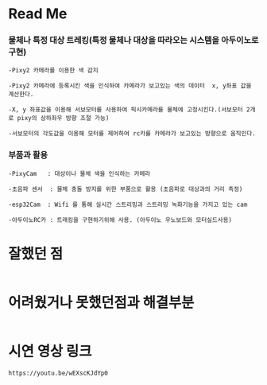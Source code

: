 
# Read Me

### 물체나 특정 대상 트레킹(특정 물체나 대상을 따라오는 시스템을 아두이노로 구현)
```
-Pixy2 카메라를 이용한 색 감지

-Pixy2 카메라에 등록시킨 색을 인식하여 카메라가 보고있는 색의 데이터  x, y좌표 값을 계산한다.

-X, y 좌표값을 이용해 서보모터를 사용하여 픽시카메라를 물체에 고정시킨다.(서보모터 2개로 pixy의 상하좌우 방향 조절 가능)

-서보모터의 각도값을 이용해 모터를 제어하여 rc카를 카메라가 보고있는 방향으로 움직인다.

```
### 부품과 활용 
```
-PixyCam   : 대상이나 물체 색을 인식하는 카메라

-초음파 센서  : 물체 충돌 방지를 위한 부품으로 활용 (초음파로 대상과의 거리 측정)

-esp32Cam  : Wifi 를 통해 실시간 스트리밍과 스트리밍 녹화기능을 가지고 있는 cam

-아두이노RC카 : 트래킹을 구현하기위해 사용. (아두이노 우노보드와 모터실드사용)

```

# 잘했던 점
```
```

# 어려웠거나 못했던점과 해결부분
```

```

# 시연 영상 링크
```
https://youtu.be/wEXscKJdYp0

```

```
```
